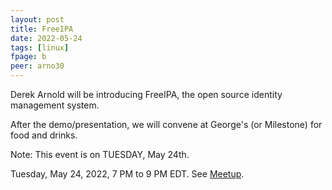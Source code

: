 ```yaml
---
layout: post
title: FreeIPA
date: 2022-05-24
tags: [linux]
fpage: b
peer: arno30
---
```


Derek Arnold will be introducing FreeIPA, the open source identity management
system.

After the demo/presentation, we will convene at George's (or Milestone) for
food and drinks.

Note: This event is on TUESDAY, May 24th.

Tuesday, May 24, 2022, 7 PM to 9 PM EDT. See [Meetup]({{site.meetupurl}}).

